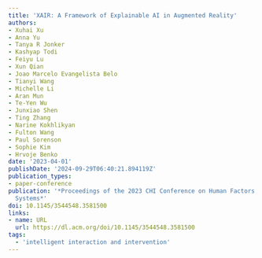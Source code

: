 ```yaml
---
title: 'XAIR: A Framework of Explainable AI in Augmented Reality'
authors:
- Xuhai Xu
- Anna Yu
- Tanya R Jonker
- Kashyap Todi
- Feiyu Lu
- Xun Qian
- Joao Marcelo Evangelista Belo
- Tianyi Wang
- Michelle Li
- Aran Mun
- Te-Yen Wu
- Junxiao Shen
- Ting Zhang
- Narine Kokhlikyan
- Fulton Wang
- Paul Sorenson
- Sophie Kim
- Hrvoje Benko
date: '2023-04-01'
publishDate: '2024-09-29T06:40:21.894119Z'
publication_types:
- paper-conference
publication: '*Proceedings of the 2023 CHI Conference on Human Factors in Computing
  Systems*'
doi: 10.1145/3544548.3581500
links:
- name: URL
  url: https://dl.acm.org/doi/10.1145/3544548.3581500
tags:
  - 'intelligent interaction and intervention'
---
```

